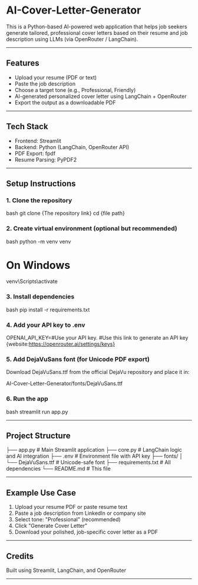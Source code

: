# AI-Cover-Letter-Generator

This is a Python-based AI-powered web application that helps job seekers generate tailored, professional cover letters based on their resume and job description using LLMs (via OpenRouter / LangChain).

---

## Features

* Upload your resume (PDF or text)
* Paste the job description
* Choose a target tone (e.g., Professional, Friendly)
* AI-generated personalized cover letter using LangChain + OpenRouter
* Export the output as a downloadable PDF

---

## Tech Stack

* Frontend: Streamlit
* Backend: Python (LangChain, OpenRouter API)
* PDF Export: fpdf
* Resume Parsing: PyPDF2

---

## Setup Instructions

### 1. Clone the repository

bash
git clone {The repository link}
cd {file path}


### 2. Create virtual environment (optional but recommended)

bash
python -m venv venv
# On Windows
venv\Scripts\activate


### 3. Install dependencies

bash
pip install -r requirements.txt


### 4. Add your API key to .env


OPENAI_API_KEY=#Use your API key.
#Use this link to generate an API key {website:https://openrouter.ai/settings/keys} 


### 5. Add DejaVuSans font (for Unicode PDF export)

Download DejaVuSans.ttf from the official DejaVu repository and place it in:


AI-Cover-Letter-Generator/fonts/DejaVuSans.ttf


### 6. Run the app

bash
streamlit run app.py


---

## Project Structure


├── app.py               # Main Streamlit application
├── core.py              # LangChain logic and AI integration
├── .env                 # Environment file with API key
├── fonts/
│   └── DejaVuSans.ttf   # Unicode-safe font
├── requirements.txt     # All dependencies
└── README.md            # This file


---

## Example Use Case

1. Upload your resume PDF or paste resume text
2. Paste a job description from LinkedIn or company site
3. Select tone: "Professional" (recommended)
4. Click "Generate Cover Letter"
5. Download your polished, job-specific cover letter as a PDF

---

## Credits

Built using Streamlit, LangChain, and OpenRouter

---
